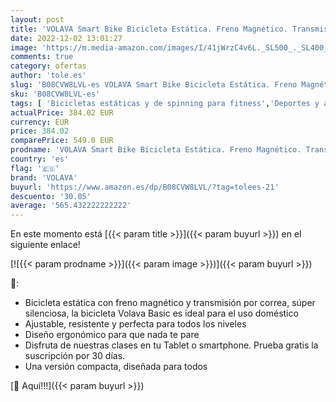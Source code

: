```yaml
---
layout: post
title: 'VOLAVA Smart Bike Bicicleta Estática. Freno Magnético. Transmisión por correa  súper silenciosa. Ideal para uso doméstico. Clases de indoor cycling online bajo suscripción.'
date: 2022-12-02 13:01:27
image: 'https://m.media-amazon.com/images/I/41jWrzC4v6L._SL500_._SL400_.jpg'
comments: true
category: ofertas
author: 'tole.es'
slug: 'B08CVW8LVL-es VOLAVA Smart Bike Bicicleta Estática. Freno Magnético....'
sku: 'B08CVW8LVL-es'
tags: [ 'Bicicletas estáticas y de spinning para fitness','Deportes y aire libre','Fitness y ejercicio','Máquinas de cardio para fitness','bicicleta','volava','🇪🇸', ]
actualPrice: 384.02 EUR
currency: EUR
price: 384.02
comparePrice: 549.0 EUR
prodname: 'VOLAVA Smart Bike Bicicleta Estática. Freno Magnético. Transmisión por correa  súper silenciosa. Ideal para uso doméstico. Clases de indoor cycling online bajo suscripción.'
country: 'es'
flag: '🇪🇸'
brand: 'VOLAVA'
buyurl: 'https://www.amazon.es/dp/B08CVW8LVL/?tag=tolees-21'
descuento: '30.05'
average: '565.432222222222'
---
```


En este momento está [{{< param title >}}]({{< param buyurl >}}) en el siguiente enlace!

[![{{< param prodname >}}]({{< param image >}})]({{< param buyurl >}})

🔎:

- Bicicleta estática con freno magnético y transmisión por correa, súper silenciosa, la bicicleta Volava Basic es ideal para el uso doméstico
- Ajustable, resistente y perfecta para todos los niveles
- Diseño ergonómico para que nada te pare
- Disfruta de nuestras clases en tu Tablet o smartphone. Prueba gratis la suscripción por 30 días.
- Una versión compacta, diseñada para todos

[🛒 Aquí!!!]({{< param buyurl >}})
